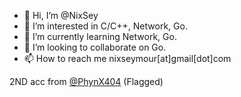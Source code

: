 - 👋 Hi, I’m @NixSey
- 👀 I’m interested in C/C++, Network, Go.
- 🌱 I’m currently learning Network, Go.
- 💞️ I’m looking to collaborate on Go.
- 📫 How to reach me nixseymour[at]gmail[dot]com

2ND acc from [@PhynX404](https://github.com/PhynX404) (Flagged)

<!---
NixSey/NixSey is a ✨ special ✨ repository because its `README.md` (this file) appears on your GitHub profile.
You can click the Preview link to take a look at your changes.
--->
